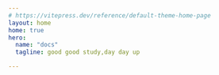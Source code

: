 ```yaml
---
# https://vitepress.dev/reference/default-theme-home-page
layout: home
home: true
hero:
  name: "docs"
  tagline: good good study,day day up

---
```


